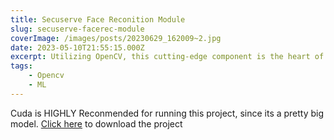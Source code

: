 ```yaml
---
title: Secuserve Face Reconition Module
slug: secuserve-facerec-module
coverImage: /images/posts/20230629_162009~2.jpg
date: 2023-05-10T21:55:15.000Z
excerpt: Utilizing OpenCV, this cutting-edge component is the heart of the SecuServe Security System.
tags:
    - Opencv
    - ML
---
```


<script>
  import Callout from "$lib/components/molecules/Callout.svelte";
  import CodeBlock from "$lib/components/molecules/CodeBlock.svelte";
  import Image from "$lib/components/atoms/Image.svelte";
</script>


<Callout type="warning">
Cuda is HIGHLY Reconmended for running this project, since its a pretty big model. <a href="https://github.com/NicholasBlackburn1/SecuServe-Module-opencv/tree/Dev">Click here</a> to download the project
</Callout>

